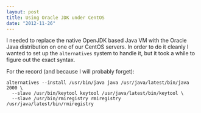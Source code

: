 ```yaml
---
layout: post
title: Using Oracle JDK under CentOS
date: "2012-11-26"
---
```


I needed to replace the native OpenJDK based Java VM with the Oracle
Java distribution on one of our CentOS servers.  In order to do it
cleanly I wanted to set up the `alternatives` system to handle it, but
it took a while to figure out the exact syntax.

For the record (and because I will probably forget):

    alternatives --install /usr/bin/java java /usr/java/latest/bin/java 2000 \
      --slave /usr/bin/keytool keytool /usr/java/latest/bin/keytool \
      --slave /usr/bin/rmiregistry rmiregistry /usr/java/latest/bin/rmiregistry

